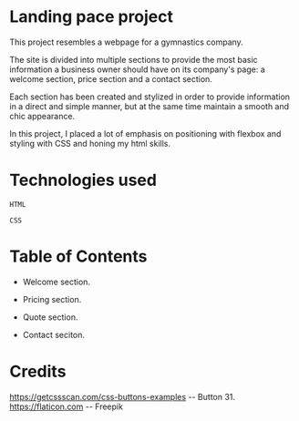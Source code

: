 # Landing pace project

This project resembles a webpage for a gymnastics company.

The site is divided into multiple sections to provide the most basic information a business owner should have on its company's page: a welcome section, price section and a contact section.

Each section has been created and stylized in order to provide information in a direct and simple manner, but at the same time maintain a smooth and chic appearance.

In this project, I placed a lot of emphasis on positioning with flexbox and styling with CSS and honing my html skills.

# Technologies used

    HTML

    CSS

# Table of Contents

- Welcome section.

- Pricing section.

- Quote section.

- Contact seciton.

# Credits

https://getcssscan.com/css-buttons-examples -- Button 31.
https://flaticon.com -- Freepik
